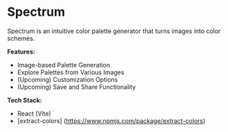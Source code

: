 # Spectrum

Spectrum is an intuitive color palette generator that turns images into color schemes.

**Features:**
- Image-based Palette Generation
- Explore Palettes from Various Images
- (Upcoming) Customization Options
- (Upcoming) Save and Share Functionality

**Tech Stack:**
- React (Vite)
- [extract-colors] (https://www.npmjs.com/package/extract-colors)
